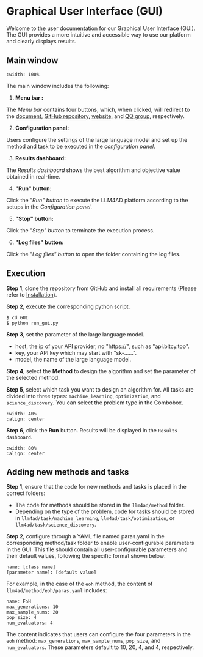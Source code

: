 # Graphical User Interface (GUI)

Welcome to the user documentation for our Graphical User Interface (GUI). The GUI provides a more intuitive and accessible way to use our platform and clearly displays results. 



## Main window

```{image} ../assets/gui_figs/gui_image.png
:width: 100%
```

The main window includes the following:

1. **Menu bar :**

The *Menu bar* contains four buttons, which, when clicked, will redirect to the [document](https://llm4ad-doc.readthedocs.io/en/latest/), [GitHub repository](https://github.com/Optima-CityU/LLM4AD), [website](http://www.llm4ad.com/index.html), and [QQ group](https://qm.qq.com/cgi-bin/qm/qr?k=4Imf8bn_d99-QXVcEJfOwCSD1KkcpbcD&jump_from=webapi&authKey=JtSmFh8BNKM97+TGnUdDgvT69TDTbo4UaLwgrZJSlsYqmVoCca/a5awU+TXt4zYB), respectively.

2. **Configuration panel:**

Users configure the settings of the large language model and set up the method and task to be executed in the *configuration panel*. 

3. **Results dashboard:**

The *Results dashboard* shows the best algorithm and objective value obtained in real-time.

4. **"Run" button:**

Click the *"Run" button* to execute the LLM4AD platform according to the setups in the *Configuration panel*.

5. **"Stop" button:**

Click the *"Stop" button* to terminate the execution process.

6. **"Log files" button:**

Click the *"Log files" button* to open the folder containing the log files.


## Execution

**Step 1**, clone the repository from GitHub and install all requirements (Please refer to [Installation](https://llm4ad-doc.readthedocs.io/en/latest/getting_started/installation.html)).

**Step 2**, execute the corresponding python script.

```
$ cd GUI
$ python run_gui.py
```

**Step 3**, set the parameter of the large language model.

- host, the ip of your API provider, no "https://", such as "api.bltcy.top".
- key, your API key which may start with "sk-......".
- model, the name of the large language model.

**Step 4**, select the **Method** to design the algorithm and set the parameter of the selected method.

**Step 5**, select which task you want to design an algorithm for. All tasks are divided into three types: `machine_learning`, `optimization`, and `science_discovery`. You can select the problem type in the Combobox.

```{image} ../assets/gui_figs/gui_combobox.png
:width: 40%
:align: center
```

**Step 6**, click the **Run** button. Results will be displayed in the `Results dashboard`.

```{image} ../assets/gui_figs/gui_gif.gif
:width: 80%
:align: center
```

## Adding new methods and tasks

**Step 1**, ensure that the code for new methods and tasks is placed in the correct folders:

- The code for methods should be stored in the `llm4ad/method` folder.
- Depending on the type of the problem, code for tasks should be stored in `llm4ad/task/machine_learning`, `llm4ad/task/optimization`, or `llm4ad/task/science_discovery`.

**Step 2**, configure through a YAML file named paras.yaml in the corresponding method/task folder to enable user-configurable parameters in the GUI. This file should contain all user-configurable parameters and their default values, following the specific format shown below:

```
name: [class name]
[parameter name]: [default value]
```

For example, in the case of the `eoh` method, the content of `llm4ad/method/eoh/paras.yaml` includes:

```
name: EoH
max_generations: 10
max_sample_nums: 20
pop_size: 4
num_evaluators: 4
```

The content indicates that users can configure the four parameters in the `eoh` method: `max_generations`, `max_sample_nums`, `pop_size`, and `num_evaluators`. These parameters default to 10, 20, 4, and 4, respectively.